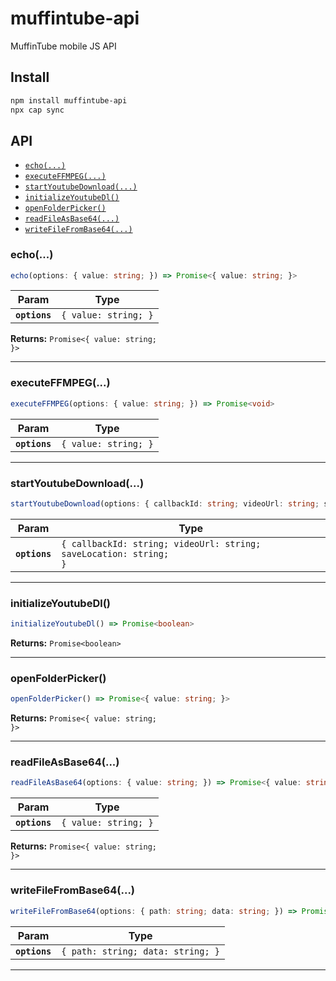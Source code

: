 # muffintube-api

MuffinTube mobile JS API

## Install

```bash
npm install muffintube-api
npx cap sync
```

## API

<docgen-index>

* [`echo(...)`](#echo)
* [`executeFFMPEG(...)`](#executeffmpeg)
* [`startYoutubeDownload(...)`](#startyoutubedownload)
* [`initializeYoutubeDl()`](#initializeyoutubedl)
* [`openFolderPicker()`](#openfolderpicker)
* [`readFileAsBase64(...)`](#readfileasbase64)
* [`writeFileFromBase64(...)`](#writefilefrombase64)

</docgen-index>

<docgen-api>
<!--Update the source file JSDoc comments and rerun docgen to update the docs below-->

### echo(...)

```typescript
echo(options: { value: string; }) => Promise<{ value: string; }>
```

| Param         | Type                            |
| ------------- | ------------------------------- |
| **`options`** | <code>{ value: string; }</code> |

**Returns:** <code>Promise&lt;{ value: string; }&gt;</code>

--------------------


### executeFFMPEG(...)

```typescript
executeFFMPEG(options: { value: string; }) => Promise<void>
```

| Param         | Type                            |
| ------------- | ------------------------------- |
| **`options`** | <code>{ value: string; }</code> |

--------------------


### startYoutubeDownload(...)

```typescript
startYoutubeDownload(options: { callbackId: string; videoUrl: string; saveLocation: string; }) => Promise<void>
```

| Param         | Type                                                                         |
| ------------- | ---------------------------------------------------------------------------- |
| **`options`** | <code>{ callbackId: string; videoUrl: string; saveLocation: string; }</code> |

--------------------


### initializeYoutubeDl()

```typescript
initializeYoutubeDl() => Promise<boolean>
```

**Returns:** <code>Promise&lt;boolean&gt;</code>

--------------------


### openFolderPicker()

```typescript
openFolderPicker() => Promise<{ value: string; }>
```

**Returns:** <code>Promise&lt;{ value: string; }&gt;</code>

--------------------


### readFileAsBase64(...)

```typescript
readFileAsBase64(options: { value: string; }) => Promise<{ value: string; }>
```

| Param         | Type                            |
| ------------- | ------------------------------- |
| **`options`** | <code>{ value: string; }</code> |

**Returns:** <code>Promise&lt;{ value: string; }&gt;</code>

--------------------


### writeFileFromBase64(...)

```typescript
writeFileFromBase64(options: { path: string; data: string; }) => Promise<void>
```

| Param         | Type                                         |
| ------------- | -------------------------------------------- |
| **`options`** | <code>{ path: string; data: string; }</code> |

--------------------

</docgen-api>
